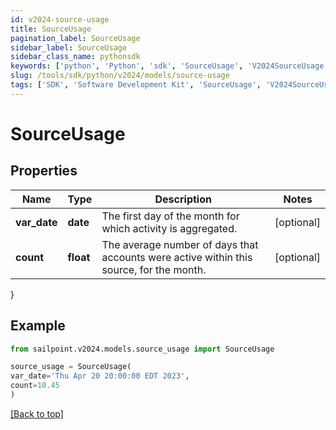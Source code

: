 ```yaml
---
id: v2024-source-usage
title: SourceUsage
pagination_label: SourceUsage
sidebar_label: SourceUsage
sidebar_class_name: pythonsdk
keywords: ['python', 'Python', 'sdk', 'SourceUsage', 'V2024SourceUsage'] 
slug: /tools/sdk/python/v2024/models/source-usage
tags: ['SDK', 'Software Development Kit', 'SourceUsage', 'V2024SourceUsage']
---
```


# SourceUsage


## Properties

Name | Type | Description | Notes
------------ | ------------- | ------------- | -------------
**var_date** | **date** | The first day of the month for which activity is aggregated. | [optional] 
**count** | **float** | The average number of days that accounts were active within this source, for the month. | [optional] 
}

## Example

```python
from sailpoint.v2024.models.source_usage import SourceUsage

source_usage = SourceUsage(
var_date='Thu Apr 20 20:00:00 EDT 2023',
count=10.45
)

```
[[Back to top]](#) 

